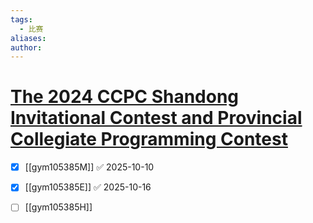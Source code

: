 ```yaml
---
tags:
  - 比赛
aliases:
author:
---
```

# [The 2024 CCPC Shandong Invitational Contest and Provincial Collegiate Programming Contest](https://codeforces.com/gym/105385)

- [x] [[gym105385M]] ✅ 2025-10-10
- [x] [[gym105385E]] ✅ 2025-10-16
- [ ] [[gym105385H]]

